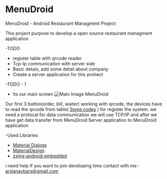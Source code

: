 # MenuDroid
MenuDroid - Android Restaurant Managment Project

This project purpose to develop a open source restaurant managment application

-TODO

* register table with qrcode reader
* Tcp-Ip communication with server side
* Basic detais, add some detail about company
* Create a server application for this prohect

-TODO - 1
- Its our main screen
![Main Image MenuDroid](https://github.com/arslanaybars/MenuDroid/blob/master/img/main_screen.png)


Our first 3 button(order, bill, waiter) working with qrcode, the devices have to read the qrcode from table( [Some codes](https://github.com/arslanaybars/MenuDroid/tree/master/img/qrCodes) ) for register the system.
we need a protocal for data communication we will use TCP/IP and after we have get data transfer from MenuDroid Server application to MenuDroid application

-Used Libraries
* [Material Dialogs](https://github.com/afollestad/material-dialogs)
* [MaterialDesign](https://github.com/arslanaybars/awesome-android-ui)
* [zxing-android-embedded](https://github.com/journeyapps/zxing-android-embedded)

i need help If you want to join developing time contact with me : arslanaybars@gmail.com
